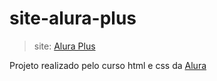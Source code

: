 # site-alura-plus
> site: [Alura Plus](https://nathrds.github.io/site-alura-plus/)

Projeto realizado pelo curso html e css da [Alura]([www.alura.com.br](https://www.alura.com.br/))
